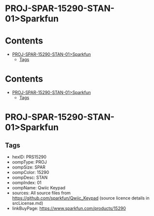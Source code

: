 
PROJ-SPAR-15290-STAN-01>Sparkfun
================================

Contents
========

* [PROJ-SPAR-15290-STAN-01>Sparkfun](#proj-spar-15290-stan-01sparkfun)
	* [Tags](#tags)

Contents
========

* [PROJ-SPAR-15290-STAN-01>Sparkfun](#proj-spar-15290-stan-01sparkfun)
	* [Tags](#tags)

# PROJ-SPAR-15290-STAN-01>Sparkfun

## Tags

- hexID: PRS15290
- oompType: PROJ
- oompSize: SPAR
- oompColor: 15290
- oompDesc: STAN
- oompIndex: 01
- oompName: Qwiic Keypad
- sources: All source files from https://github.com/sparkfun/Qwiic_Keypad (source licence details in srcLicense.md)
- linkBuyPage: https://www.sparkfun.com/products/15290
